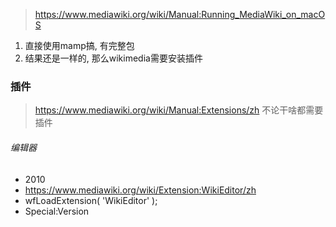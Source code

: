 > https://www.mediawiki.org/wiki/Manual:Running_MediaWiki_on_macOS

1. 直接使用mamp搞, 有完整包
2. 结果还是一样的, 那么wikimedia需要安装插件

### 插件
> https://www.mediawiki.org/wiki/Manual:Extensions/zh
> 不论干啥都需要插件
###### 编辑器
- 2010
- https://www.mediawiki.org/wiki/Extension:WikiEditor/zh
- wfLoadExtension( 'WikiEditor' );
- Special:Version
